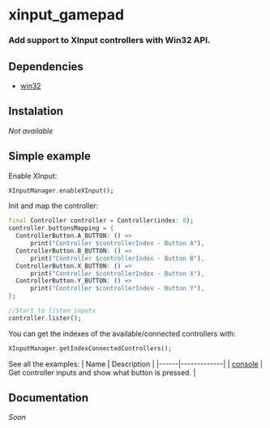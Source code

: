 # xinput_gamepad
### Add support to XInput controllers with Win32 API.

## Dependencies
- [win32](https://pub.dev/packages/win32)

## Instalation
*Not available*

## Simple example
Enable XInput:
```dart
XInputManager.enableXInput();
```
Init and map the controller:
```dart
final Controller controller = Controller(index: 0);
controller.buttonsMapping = {
  ControllerButton.A_BUTTON: () =>
      print("Controller $controllerIndex - Button A"),
  ControllerButton.B_BUTTON: () =>
      print("Controller $controllerIndex - Button B"),
  ControllerButton.X_BUTTON: () =>
      print("Controller $controllerIndex - Button X"),
  ControllerButton.Y_BUTTON: () =>
      print("Controller $controllerIndex - Button Y"),
};

//Start to listen inputs
controller.lister();
```
You can get the indexes of the available/connected controllers with:
```dart
XInputManager.getIndexConnectedControllers();
```

See all the examples:
| Name | Description |
|------|-------------|
| [console](https://github.com/LuanRoger/xinput_gamepad/tree/main/examples) | Get controller inputs and show what button is pressed. |

## Documentation
*Soon*
